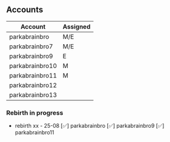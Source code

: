 ## Accounts

| Account           | Assigned      |
|-------------------|---------------|
| parkabrainbro     | M/E           |
| parkabrainbro7    | M/E           |
| parkabrainbro9    | E             |
| parkabrainbro10   | M             |
| parkabrainbro11   | M             |
| parkabrainbro12   |               |
| parkabrainbro13   |               |


### Rebirth in progress

- rebirth xx - 25-08
[✅] parkabrainbro
[✅] parkabrainbro9
[✅] parkabrainbro11